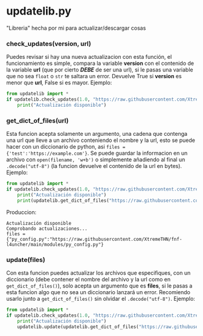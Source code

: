 # updatelib.py
"Libreria" hecha por mi para actualizar/descargar cosas
### check_updates(version, url)
Puedes revisar si hay una nueva actualizacion con esta función, el funcionamiento es simple, compara la variable **version** con el contenido de la variable **url** (que por cierto ***DEBE*** de ser una url), si le pasas una variable que no sea `float` o `str` te saltara un error. Devuelve True si **version** es menor que **url**, False si es mayor.
Ejemplo:
```python
from updatelib import *
if updatelib.check_updates(1.0, "https://raw.githubusercontent.com/XtremeTHN/fnf-l4uncher/main/updates/version"):
	print("Actualización disponible")
```

### get_dict_of_files(url)
Esta funcion acepta solamente un argumento, una cadena que contenga una url que lleve a un archivo conteniendo el nombre y la url, esto se puede hacer con un diccionario de python, asi `files = {'test':'https://example.com'}`. Se puede guardar la informacion en un archivo con `open(filename, 'w+b')` o simplemente añadiendo al final un `.decode("utf-8")` (la funcion devuelve el contenido de la url en bytes). Ejemplo:
```python
from updatelib import *
if updatelib.check_updates(1.0, "https://raw.githubusercontent.com/XtremeTHN/fnf-l4uncher/main/updates/version"):
	print("Actualización disponible")
	print(updatelib.get_dict_of_files("https://raw.githubusercontent.com/XtremeTHN/fnf-l4uncher/main/updates/version.py").decode("utf-8"))
```
Produccion:
```
Actualización disponible
Comprobando actualizaciones...
files = {"py_config.py":"https://raw.githubusercontent.com/XtremeTHN/fnf-l4uncher/main/modules/py_config.py"}
```

### update(files)
Con esta funcion puedes actualizar los archivos que especifiques, con un diccionario (debe contener el nombre del archivo y la url como en `get_dict_of_files()`), solo acepta un argumento que es **files**, si le pasas a esta funcion algo que no sea un diccionario lanzará un error. Recomiendo usarlo junto a `get_dict_of_files()` sin olvidar el `.decode("utf-8")`.
Ejemplo:
```python
from updatelib import *
if updatelib.check_updates(1.0, "https://raw.githubusercontent.com/XtremeTHN/fnf-l4uncher/main/updates/version"):
	print("Actualización disponible")
	updatelib.update(updatelib.get_dict_of_files("https://raw.githubusercontent.com/XtremeTHN/fnf-l4uncher/main/updates/version.py").decode("utf-8"))  
```
